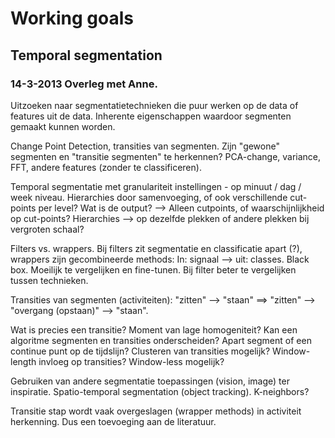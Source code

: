 # Working goals

## Temporal segmentation

### 14-3-2013 Overleg met Anne.

Uitzoeken naar segmentatietechnieken die puur werken op de data of features uit de data. Inherente eigenschappen waardoor segmenten gemaakt kunnen worden.

Change Point Detection, transities van segmenten. Zijn "gewone" segmenten en "transitie segmenten" te herkennen? PCA-change, variance, FFT, andere features (zonder te classificeren).

Temporal segmentatie met granulariteit instellingen - op minuut / dag / week niveau. Hierarchies door samenvoeging, of ook verschillende cut-points per level? Wat is de output? --> Alleen cutpoints, of waarschijnlijkheid op cut-points? Hierarchies --> op dezelfde plekken of andere plekken bij vergroten schaal?

Filters vs. wrappers. Bij filters zit segmentatie en classificatie apart (?), wrappers zijn gecombineerde methods: In: signaal --> uit: classes. Black box. Moeilijk te vergelijken en fine-tunen. Bij filter beter te vergelijken tussen technieken.

Transities van segmenten (activiteiten): "zitten" --> "staan" ==> "zitten" --> "overgang (opstaan)" --> "staan".

Wat is precies een transitie? Moment van lage homogeniteit? Kan een algoritme segmenten en transities onderscheiden? Apart segment of een continue punt op de tijdslijn? Clusteren van transities mogelijk? Window-length invloeg op transities? Window-less mogelijk?

Gebruiken van andere segmentatie toepassingen (vision, image) ter inspiratie. Spatio-temporal segmentation (object tracking). K-neighbors?

Transitie stap wordt vaak overgeslagen (wrapper methods) in activiteit herkenning. Dus een toevoeging aan de literatuur.